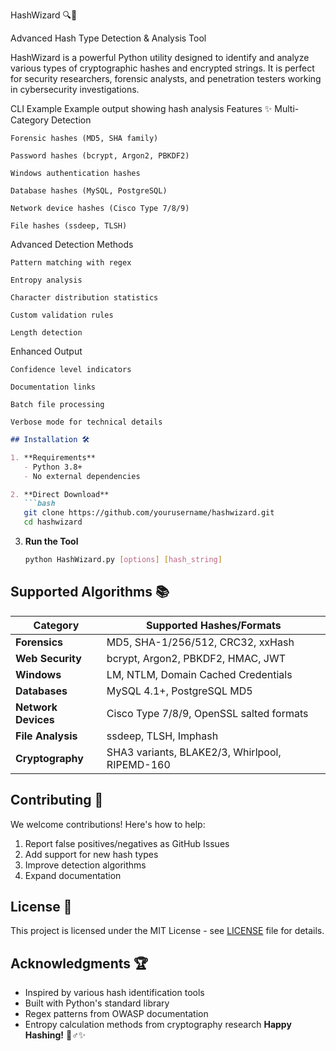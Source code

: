 HashWizard 🔍🔐

Advanced Hash Type Detection & Analysis Tool

HashWizard is a powerful Python utility designed to identify and analyze various types of cryptographic hashes and encrypted strings. It is perfect for security researchers, forensic analysts, and penetration testers working in cybersecurity investigations.

CLI Example
Example output showing hash analysis
Features ✨
Multi-Category Detection

    Forensic hashes (MD5, SHA family)

    Password hashes (bcrypt, Argon2, PBKDF2)

    Windows authentication hashes

    Database hashes (MySQL, PostgreSQL)

    Network device hashes (Cisco Type 7/8/9)

    File hashes (ssdeep, TLSH)

Advanced Detection Methods

    Pattern matching with regex

    Entropy analysis

    Character distribution statistics

    Custom validation rules

    Length detection

Enhanced Output

    Confidence level indicators

    Documentation links

    Batch file processing

    Verbose mode for technical details

```markdown
## Installation 🛠️

1. **Requirements**
   - Python 3.8+
   - No external dependencies

2. **Direct Download**
   ```bash
   git clone https://github.com/yourusername/hashwizard.git
   cd hashwizard
   ```

3. **Run the Tool**
   ```bash
   python HashWizard.py [options] [hash_string]
   ```

## Supported Algorithms 📚

| Category           | Supported Hashes/Formats                                   |
|--------------------|-----------------------------------------------------------|
| **Forensics**      | MD5, SHA-1/256/512, CRC32, xxHash                         |
| **Web Security**   | bcrypt, Argon2, PBKDF2, HMAC, JWT                         |
| **Windows**        | LM, NTLM, Domain Cached Credentials                       |
| **Databases**      | MySQL 4.1+, PostgreSQL MD5                                |
| **Network Devices**| Cisco Type 7/8/9, OpenSSL salted formats                  |
| **File Analysis**  | ssdeep, TLSH, Imphash                                     |
| **Cryptography**   | SHA3 variants, BLAKE2/3, Whirlpool, RIPEMD-160            |

## Contributing 🤝

We welcome contributions! Here's how to help:
1. Report false positives/negatives as GitHub Issues
2. Add support for new hash types
3. Improve detection algorithms
4. Expand documentation


## License 📜

This project is licensed under the MIT License - see [LICENSE](LICENSE) file for details.

## Acknowledgments 🏆

- Inspired by various hash identification tools
- Built with Python's standard library
- Regex patterns from OWASP documentation
- Entropy calculation methods from cryptography research
**Happy Hashing!** 🧙♂️✨
